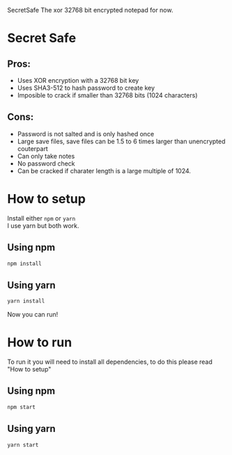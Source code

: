 SecretSafe
The xor 32768 bit encrypted notepad for now.

# Secret Safe

## Pros:
- Uses XOR encryption with a 32768 bit key
- Uses SHA3-512 to hash password to create key
- Imposible to crack if smaller than 32768 bits (1024 characters)

## Cons:
- Password is not salted and is only hashed once
- Large save files, save files can be 1.5 to 6 times larger than unencrypted couterpart
- Can only take notes
- No password check
- Can be cracked if charater length is a large multiple of 1024.

# How to setup
Install either `npm` or `yarn`<br/>
I use yarn but both work.

## Using npm
```bash
npm install
```

## Using yarn
```bash
yarn install
```

Now you can run!

# How to run
To run it you will need to install all dependencies, to do this please read "How to setup"

## Using npm
```bash
npm start
```

## Using yarn
```bash
yarn start
```
